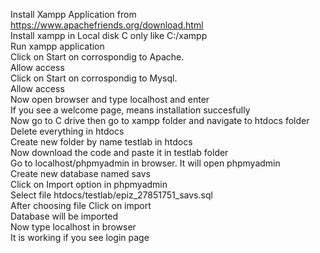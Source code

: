 Install Xampp Application from https://www.apachefriends.org/download.html </br>
Install xampp in Local disk C only like C:/xampp  </br>
Run xampp application  </br>
Click on Start on corrospondig to Apache.  </br>
Allow access  </br>
Click on Start on corrospondig to Mysql.  </br>
Allow access  </br>
Now open browser and type localhost and enter  </br>
If you see a welcome page, means installation succesfully  </br>
Now go to C drive then go to xampp folder and navigate to htdocs folder  </br>
Delete everything in htdocs  </br>
Create new folder by name testlab in htdocs  </br>
Now download the code and paste it in testlab folder  </br>
Go to localhost/phpmyadmin in browser. It will open phpmyadmin  </br>
Create new database named savs  </br>
Click on Import option in phpmyadmin  </br>
Select file htdocs/testlab/epiz_27851751_savs.sql </br>
After choosing file Click on import  </br>
Database will be imported  </br>
Now type localhost in browser  </br>
It is working if you see login page  </br>
